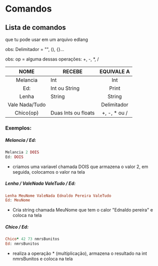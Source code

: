 # Comandos

## Lista de comandos

que tu pode usar em um arquivo edlang



obs: Delimitador = "", (), {}...

obs: op = alguma dessas operações: +, -, *, /

| NOME           | RECEBE                 | EQUIVALE A   |
|:--------------:| ---------------------- |:------------:|
| Melancia       | Int                    | Int          |
| Ed:            | Int ou String          | Print        |
| Lenha          | String                 | String       |
| Vale Nada/Tudo |                        | Delimitador  |
| Chico(op)      | Duas Ints ou floats    | +, -, * ou / |

### Exemplos:

##### Melancia / Ed:

```php
Melancia 2 DOIS
Ed: DOIS
```

- criamos uma variavel chamada DOIS que armazena o valor 2, em seguida, colocamos o valor na tela



##### Lenha / ValeNada ValeTudo / Ed:

```ruby
Lenha MeuNome ValeNada Ednaldo Pereira ValeTudo
Ed: MeuNome
```

- Cria string chamada MeuNome que tem o calor "Ednaldo pereira" e coloca na tela



##### Chico / Ed:

```ruby
Chico* 42 73 nmrsBunitos
Ed: nmrsBunitos
```

- realiza a operação * (multiplicação), armazena o resultado na int nmrsBunitos e coloca na tela
